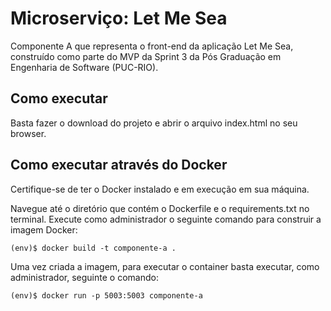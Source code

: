 # Microserviço: Let Me Sea

Componente A que representa o front-end da aplicação Let Me Sea, construído como parte do MVP da Sprint 3 da Pós Graduação em Engenharia de Software (PUC-RIO).

## Como executar

Basta fazer o download do projeto e abrir o arquivo index.html no seu browser.

## Como executar através do Docker

Certifique-se de ter o Docker instalado e em execução em sua máquina.

Navegue até o diretório que contém o Dockerfile e o requirements.txt no terminal. Execute como administrador o seguinte comando para construir a imagem Docker:

```
(env)$ docker build -t componente-a .
```

Uma vez criada a imagem, para executar o container basta executar, como administrador, seguinte o comando:

```
(env)$ docker run -p 5003:5003 componente-a
```